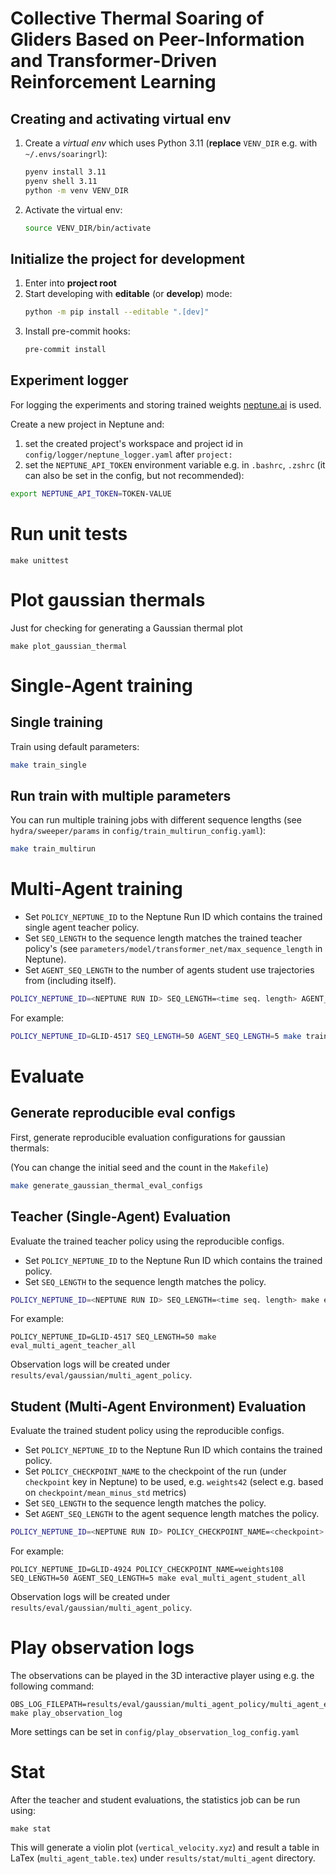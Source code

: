 # Collective Thermal Soaring of Gliders Based on Peer-Information and Transformer-Driven Reinforcement Learning

## Creating and activating virtual env

1. Create a *virtual env* which uses Python 3.11 (**replace** `VENV_DIR` e.g. with `~/.envs/soaringrl`):
    ```bash
    pyenv install 3.11
    pyenv shell 3.11
    python -m venv VENV_DIR
    ```
2. Activate the virtual env:
    ```bash
    source VENV_DIR/bin/activate
    ```
    
## Initialize the project for development

1. Enter into **project root**
2. Start developing with **editable** (or **develop**) mode:
    ```bash
    python -m pip install --editable ".[dev]"
    ```
3. Install pre-commit hooks:
   ```bash
   pre-commit install
   ```

## Experiment logger

For logging the experiments and storing trained weights [neptune.ai](https://neptune.ai) is used.

Create a new project in Neptune and:
1. set the created project's workspace and project id in `config/logger/neptune_logger.yaml` after `project:`
2. set the `NEPTUNE_API_TOKEN` environment variable e.g. in `.bashrc`, `.zshrc` (it can also be set in the config, but not recommended):

```bash
export NEPTUNE_API_TOKEN=TOKEN-VALUE
```

# Run unit tests

```
make unittest
```

# Plot gaussian thermals

Just for checking for generating a Gaussian thermal plot

```
make plot_gaussian_thermal
```

# Single-Agent training

## Single training

Train using default parameters:

```bash
make train_single
```

## Run train with multiple parameters

You can run multiple training jobs with different sequence lengths (see `hydra/sweeper/params` in `config/train_multirun_config.yaml`):

```bash
make train_multirun
```

# Multi-Agent training

- Set `POLICY_NEPTUNE_ID` to the Neptune Run ID which contains the trained single agent teacher policy.
- Set `SEQ_LENGTH` to the sequence length matches the trained teacher policy's (see `parameters/model/transformer_net/max_sequence_length` in Neptune).
- Set `AGENT_SEQ_LENGTH` to the number of agents student use trajectories from (including itself).

```bash
POLICY_NEPTUNE_ID=<NEPTUNE RUN ID> SEQ_LENGTH=<time seq. length> AGENT_SEQ_LENGTH=<agent seq. length> make train_two_level_multi_agent
```

For example:

```bash
POLICY_NEPTUNE_ID=GLID-4517 SEQ_LENGTH=50 AGENT_SEQ_LENGTH=5 make train_two_level_multi_agent
```


# Evaluate

## Generate reproducible eval configs

First, generate reproducible evaluation configurations for gaussian thermals:

(You can change the initial seed and the count in the `Makefile`)

```bash
make generate_gaussian_thermal_eval_configs
```

## Teacher (Single-Agent) Evaluation

Evaluate the trained teacher policy using the reproducible configs.

- Set `POLICY_NEPTUNE_ID` to the Neptune Run ID which contains the trained policy.
- Set `SEQ_LENGTH` to the sequence length matches the policy.

```bash
POLICY_NEPTUNE_ID=<NEPTUNE RUN ID> SEQ_LENGTH=<time seq. length> make eval_multi_agent_teacher_all
```

For example:
```
POLICY_NEPTUNE_ID=GLID-4517 SEQ_LENGTH=50 make eval_multi_agent_teacher_all
```

Observation logs will be created under `results/eval/gaussian/multi_agent_policy`.


## Student (Multi-Agent Environment) Evaluation

Evaluate the trained student policy using the reproducible configs.

- Set `POLICY_NEPTUNE_ID` to the Neptune Run ID which contains the trained policy.
- Set `POLICY_CHECKPOINT_NAME` to the checkpoint of the run (under `checkpoint` key in Neptune) to be used, e.g. `weights42` (select e.g. based on `checkpoint/mean_minus_std` metrics)
- Set `SEQ_LENGTH` to the sequence length matches the policy.
- Set `AGENT_SEQ_LENGTH` to the agent sequence length matches the policy.

```bash
POLICY_NEPTUNE_ID=<NEPTUNE RUN ID> POLICY_CHECKPOINT_NAME=<checkpoint> SEQ_LENGTH=<time seq. length> AGENT_SEQ_LENGTH=<agent seg. length> make eval_multi_agent_student_all
```

For example:
```
POLICY_NEPTUNE_ID=GLID-4924 POLICY_CHECKPOINT_NAME=weights108 SEQ_LENGTH=50 AGENT_SEQ_LENGTH=5 make eval_multi_agent_student_all
```

Observation logs will be created under `results/eval/gaussian/multi_agent_policy`.

# Play observation logs

The observations can be played in the 3D interactive player using e.g. the following command:

```
OBS_LOG_FILEPATH=results/eval/gaussian/multi_agent_policy/multi_agent_eval_student_with_teachers_350m.csv  make play_observation_log
```

More settings can be set in `config/play_observation_log_config.yaml`

# Stat

After the teacher and student evaluations, the statistics job can be run using:

```
make stat
```

This will generate a violin plot (`vertical_velocity.xyz`) and result a table in LaTex (`multi_agent_table.tex`) under `results/stat/multi_agent` directory.

